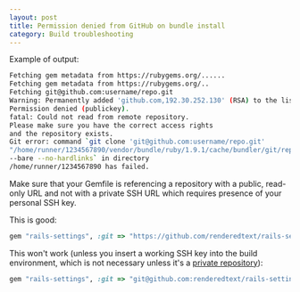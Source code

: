 ```yaml
---
layout: post
title: Permission denied from GitHub on bundle install
category: Build troubleshooting
---
```


Example of output:

```bash
Fetching gem metadata from https://rubygems.org/......
Fetching gem metadata from https://rubygems.org/..
Fetching git@github.com:username/repo.git
Warning: Permanently added 'github.com,192.30.252.130' (RSA) to the list of known hosts.
Permission denied (publickey).
fatal: Could not read from remote repository.
Please make sure you have the correct access rights
and the repository exists.
Git error: command `git clone 'git@github.com:username/repo.git'
"/home/runner/1234567890/vendor/bundle/ruby/1.9.1/cache/bundler/git/repo-7154ad9a69a3675cd199759326aafba479a5fcd3"
--bare --no-hardlinks` in directory
/home/runner/1234567890 has failed.
```

Make sure that your Gemfile is referencing a repository with a public, read-only URL and not with a private SSH URL which requires presence of your personal SSH key.

This is good:

```ruby
gem "rails-settings", :git => "https://github.com/renderedtext/rails-settings.git"
```

This won't work (unless you insert a working SSH key into the build environment, which is not necessary unless it's a [private repository](/docs/how-to-build-project-with-private-gems.html)):

```ruby
gem "rails-settings", :git => "git@github.com:renderedtext/rails-settings.git"
```
